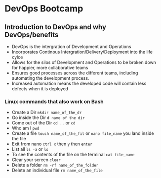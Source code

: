 # DevOps Bootcamp

## Introduction to DevOps and why DevOps/benefits

- DevOps is the intergration of Development and Operations
- Incorporates Continous Intergration/Delivery/Deployment into the life cylce
- Allows for the silos of Development and Operations to be broken down for happier, more collaborative teams
- Ensures good processes across the different teams, including automating the development process.
- Increased automation means the developed code will contain less defects when it is deployed

### Linux commands that also work on Bash
- Create a Dir `mkdir name_of_the_dr`
- Go inside the Dir `d name of the dir`
- Come out of the Dir `cd ..` or `cd`
- Who am I `pwd`
- Create a file `touch name_of_the_fil` or `nano file_name` you land inside the file
- Exit from nano `ctrl x` then `y` then `enter`
- List all `ls -a` or `ls`
- To see the contents of the file on the terminal `cat file_name`
- Clear your screen `clear`
- Delete a folder `rm -rf name_of_the_folder`
- Delete an individual file `rm name_of_the_file`
